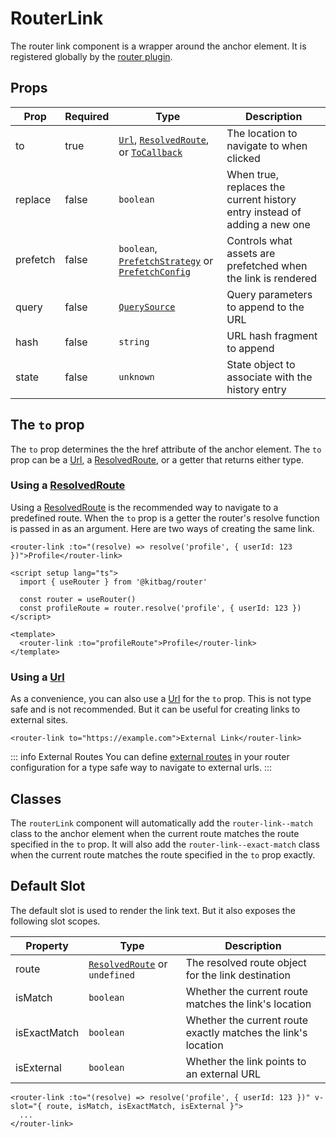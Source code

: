 # RouterLink

The router link component is a wrapper around the anchor element. It is registered globally by the [router plugin](/quick-start#vue-plugin). 

## Props

| Prop | Required | Type | Description |
| --- | --- | --- | --- |
| to | true | [`Url`](/api/types/Url), [`ResolvedRoute`](/api/types/ResolvedRoute), or [`ToCallback`](/api/types/ToCallback) | The location to navigate to when clicked |
| replace | false | `boolean` | When true, replaces the current history entry instead of adding a new one |
| prefetch | false | `boolean`, [`PrefetchStrategy`](/api/types/PrefetchStrategy) or [`PrefetchConfig`](/api/types/PrefetchConfig) | Controls what assets are prefetched when the link is rendered |
| query | false | [`QuerySource`](/api/types/QuerySource) | Query parameters to append to the URL |
| hash | false | `string` | URL hash fragment to append |
| state | false | `unknown` | State object to associate with the history entry |


## The `to` prop
The `to` prop determines the the href attribute of the anchor element. The `to` prop can be a [Url](/api/types/Url), a [ResolvedRoute](/api/types/ResolvedRoute), or a getter that returns either type. 

### Using a [ResolvedRoute](/api/types/ResolvedRoute)

Using a [ResolvedRoute](/api/types/ResolvedRoute) is the recommended way to navigate to a predefined route. When the `to` prop is a getter the router's resolve function is passed in as an argument. Here are two ways of creating the same link.

```vue
<router-link :to="(resolve) => resolve('profile', { userId: 123 })">Profile</router-link>
```
```vue
<script setup lang="ts">
  import { useRouter } from '@kitbag/router'

  const router = useRouter()
  const profileRoute = router.resolve('profile', { userId: 123 })
</script>

<template>
  <router-link :to="profileRoute">Profile</router-link>
</template>
```

### Using a [Url](/api/types/Url)
As a convenience, you can also use a [Url](/api/types/Url) for the `to` prop. This is not type safe and is not recommended. But it can be useful for creating links to external sites. 

```vue
<router-link to="https://example.com">External Link</router-link>
```
::: info External Routes
You can define [external routes](/core-concepts/defining-routes#external-routes) in your router configuration for a type safe way to navigate to external urls.
:::

## Classes

The `routerLink` component will automatically add the `router-link--match` class to the anchor element when the current route matches the route specified in the `to` prop. It will also add the `router-link--exact-match` class when the current route matches the route specified in the `to` prop exactly.

## Default Slot
The default slot is used to render the link text. But it also exposes the following slot scopes.


| Property | Type | Description |
| --- | --- | --- |
| route | [`ResolvedRoute`](/api/types/ResolvedRoute) or `undefined` | The resolved route object for the link destination |
| isMatch | `boolean` | Whether the current route matches the link's location |
| isExactMatch | `boolean` | Whether the current route exactly matches the link's location |
| isExternal | `boolean` | Whether the link points to an external URL |

```vue
<router-link :to="(resolve) => resolve('profile', { userId: 123 })" v-slot="{ route, isMatch, isExactMatch, isExternal }">
  ...
</router-link>
```

